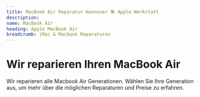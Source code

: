 ```yaml
---
title: MacBook Air Reparatur Hannover 🛠️ Apple Werkstatt
description: 
name: MacBook Air
heading: Apple MacBook Air
breadcrumb: iMac & Macbook Reparaturen
---
```

# Wir reparieren Ihren MacBook Air

Wir reparieren alle Macbook Air Generationen. Wählen Sie Ihre Generation aus, um mehr über die möglichen Reparaturen und Preise zu erfahren.
